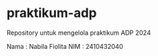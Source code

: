 # praktikum-adp
Repository untuk mengelola praktikum ADP 2024

Nama : Nabila Fiolita
NIM  : 2410432040
